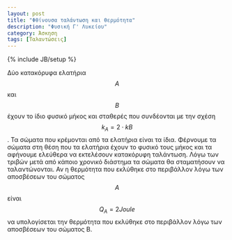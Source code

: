 ```yaml
---
layout: post
title: "Φθίνουσα ταλάντωση και θερμότητα"
description: "Φυσική Γ' Λυκείου"
category: Άσκηση
tags: [Ταλαντώσεις]
---
```

{% include JB/setup %}

Δύο κατακόρυφα ελατήρια $$Α$$ και $$Β$$ έχουν το ίδιο φυσικό μήκος και σταθερές που συνδέονται με την σχέση $$k_A = 2 \cdot kB$$. Τα σώματα που κρέμονται από τα ελατήρια είναι τα ίδια. Φέρνουμε τα σώματα στη θέση που τα ελατήρια έχουν το φυσικό τους μήκος και τα αφήνουμε ελεύθερα να εκτελέσουν κατακόρυφη ταλάντωση. Λόγω των τριβών μετά από κάποιο χρονικό διάστημα τα σώματα θα σταματήσουν να ταλαντώνονται. Αν η θερμότητα που εκλύθηκε στο περιβάλλον λόγω των αποσβέσεων του σώματος $$Α$$ είναι $$Q_Α = 2Joule$$ να υπολογίσεται την θερμότητα που εκλύθηκε στο περιβάλλον λόγω των αποσβέσεων του σώματος Β. 